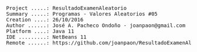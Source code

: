 <pre>

Project .....: ResultadoExamenAleatorio
Summary .....: Programas - Valores Aleatorios #05
Creation ....: 26/10/2016
Author ......: José A. Pacheco Ondoño - joanpaon@gmail.com
Platform ....: Java 11
IDE .........: NetBeans 11
Remote ......: https://github.com/joanpaon/ResultadoExamenAleatorio.git

</pre>
